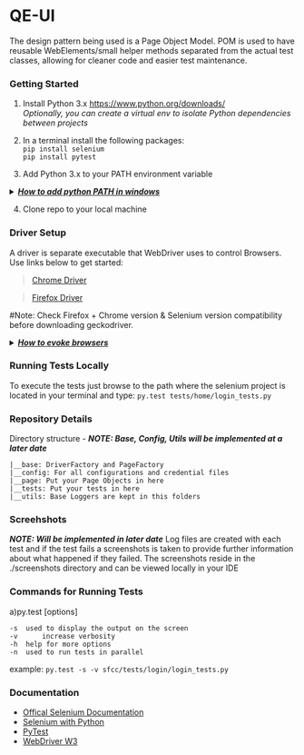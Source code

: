 # QE-UI
The design pattern being used is a Page Object Model.  POM is used to have reusable WebElements/small helper methods separated from the actual test classes, allowing for cleaner code and easier test maintenance.

### Getting Started
1. Install Python 3.x
https://www.python.org/downloads/  
*Optionally, you can create a virtual env to isolate Python dependencies between projects*

2. In a terminal install the following packages:  
`pip install selenium`  
`pip install pytest`  

3. Add Python 3.x to your PATH environment variable
<details>
<summary>
<b><i><u>How to add python PATH in windows</u></i></b>
</summary>
<p>
	
- Search 'env'
- Edit the System Environment Variables
- Click on 'Environment Variables' button
- Click on 'New' in the System Variable section
- Enter `PYTHONPATH` in the Variable name field
- Enter in the Variable value field `C:\Python[version];C:\Python[version]\DLLs;C:\Python[version]\lib;C:\Python[version]\Scripts;`
- Select and click Edit on 'path' the list of system variables
- add `%PYTHONPATH%` to the end existing Path variable value
- open a terminal /cmd promp and type `python`.  Should be able to run the interpreter and see the python version

</p>
</details>

4. Clone repo to your local machine

### Driver Setup
 A driver is separate executable that WebDriver uses to control Browsers.  Use links below to get started:
   > [Chrome Driver](https://sites.google.com/a/chromium.org/chromedriver/getting-started)

   > [Firefox Driver](https://github.com/mozilla/geckodriver/releases)
   	
#Note: Check Firefox + Chrome version & Selenium version compatibility before downloading geckodriver.
<details>
<summary>
<b><i><u>How to evoke browsers</u></i></b>
</summary>
<p>
	
- download chromedriver and extract the file
- copy file in desired location > Add path to executable_path variable in your tests
- `driver = webdriver.Chrome(executable_path = 'C:\\chromedriver.exe')`

</p>
</details>

### Running Tests Locally
To execute the tests just browse to the path where the selenium project is located in your terminal and type:
`py.test tests/home/login_tests.py`

### Repository Details
Directory structure - ***NOTE: Base, Config, Utils will be implemented at a later date***
```
|__base: DriverFactory and PageFactory
|__config: For all configurations and credential files
|__page: Put your Page Objects in here
|__tests: Put your tests in here
|__utils: Base Loggers are kept in this folders
```

### Screehshots 
***NOTE:  Will be implemented in later date***
Log files are created with each test and if the test fails a screenshots is taken to  provide further information about what happened if they failed. The screenshots reside in the ./screenshots directory and can be viewed locally in your IDE

### Commands for Running Tests

a)py.test [options]

	-s	used to display the output on the screen	
	-v      increase verbosity
	-h	help for more options 
	-n 	used to run tests in parallel
  example: `py.test -s -v sfcc/tests/login/login_tests.py`

### Documentation
- [Offical Selenium Documentation](https://selenium.dev/documentation/en/)
- [Selenium with Python](https://selenium-python.readthedocs.io/index.html)
- [PyTest](https://docs.pytest.org/en/latest/index.html)
- [WebDriver W3](https://www.w3.org/TR/webdriver1/)
